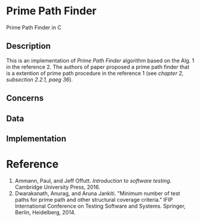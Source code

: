 # Prime Path Finder
Prime Path Finder in C

## Description
This is an implementation of _Prime Path Finder_ algorithm based on the Alg. 1 in the reference 2. The authors of paper proposed a prime path finder that is a extention of prime path procedure in the reference 1 (see _chapter 2, subsection 2.2.1, paeg 36_).  

## Concerns

## Data

## Implementation


# Reference
1. Ammann, Paul, and Jeff Offutt. _Introduction to software testing_. Cambridge University Press, 2016.
2. Dwarakanath, Anurag, and Aruna Jankiti. "Minimum number of test paths for prime path and other structural coverage criteria." IFIP International Conference on Testing Software and Systems. Springer, Berlin, Heidelberg, 2014.
